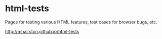 html-tests
==========

Pages for testing various HTML features, test cases for browser bugs, etc.

http://mhairston.github.io/html-tests
